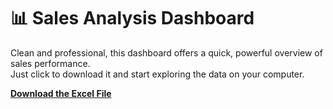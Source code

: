 # 📊 Sales Analysis Dashboard

Clean and professional, this dashboard offers a quick, powerful overview of sales performance.  
Just click to download it and start exploring the data on your computer.

[**Download the Excel File**](./Sales_Analysis_Dashboard.xlsx)

